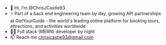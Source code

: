 - 👋 Hi, I’m @ChrisJCastle93
- ⚡ Part of a back end engineering team by day, growing API partnerships at GetYourGuide - the world's leading online platform for booking tours, attractions, and activities worldwide
- 👨‍💻 Full stack (MERN) developer by night
- 📫 Reach me chrisjcastle93@gmail.com

<!---
ChrisJCastle93/ChrisJCastle93 is a ✨ special ✨ repository because its `README.md` (this file) appears on your GitHub profile.
You can click the Preview link to take a look at your changes.
--->
